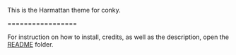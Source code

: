 This is the Harmattan theme for conky.

=================

For instruction on how to install, credits, as well as the description, open the [README](https://github.com/zagortenay333/Harmattan/tree/master/README) folder.
